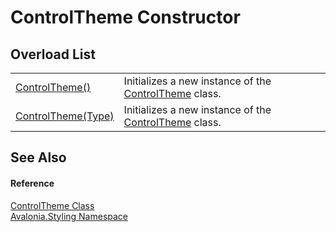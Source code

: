# ControlTheme Constructor


## Overload List
<table>
<tr>
<td><a href="M_Avalonia_Styling_ControlTheme__ctor">ControlTheme()</a></td>
<td>Initializes a new instance of the <a href="T_Avalonia_Styling_ControlTheme">ControlTheme</a> class.</td>
</tr>
<tr>
<td><a href="M_Avalonia_Styling_ControlTheme__ctor_1">ControlTheme(Type)</a></td>
<td>Initializes a new instance of the <a href="T_Avalonia_Styling_ControlTheme">ControlTheme</a> class.</td>
</tr>
</table>

## See Also


#### Reference
<a href="T_Avalonia_Styling_ControlTheme">ControlTheme Class</a>  
<a href="N_Avalonia_Styling">Avalonia.Styling Namespace</a>  
